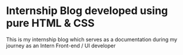 # Internship Blog developed using pure HTML & CSS
This is my internship blog which serves as a documentation during my journey as an Intern Front-end / UI developer 
